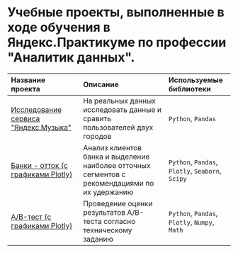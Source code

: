 # Учебные проекты, выполненные в ходе обучения в Яндекс.Практикуме по профессии "Аналитик данных".

| Название проекта | Описание | Используемые библиотеки | 
| :---------------------- | :---------------------- | :---------------------- |
| [Исследование сервиса "Яндекс.Музыка"](https://github.com/Konstantin-Vasilev/ya.practicum.projects/blob/main/ya_music.ipynb) | На реальных данных исследовать данные и сравить пользователей двух городов | `Python`, `Pandas` |
| [Банки - отток (с графиками Plotly)](https://nbviewer.org/github/Konstantin-Vasilev/ya.practicum.projects/blob/main/banks.ipynb)| Анализ клиентов банка и выделение наиболее отточных сегментов с рекомендациями по их удержанию | `Python`, `Pandas`, `Plotly`, `Seaborn`, `Scipy` |
| [A/B-тест (с графиками Plotly)](https://nbviewer.org/github/Konstantin-Vasilev/ya.practicum.projects/blob/main/banks.ipynb)| Проведение оценки результатов A/B-теста согласно техническому заданию | `Python`, `Pandas`, `Plotly`, `Numpy`, `Math` |
